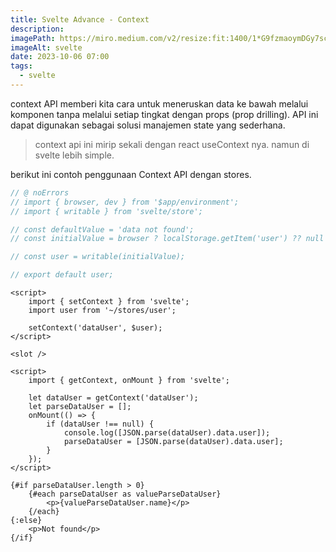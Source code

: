 ```yaml
---
title: Svelte Advance - Context
description:
imagePath: https://miro.medium.com/v2/resize:fit:1400/1*G9fzmaoymDGy7scbkgpC7A.png
imageAlt: svelte
date: 2023-10-06 07:00
tags:
  - svelte
---
```


context API memberi kita cara untuk meneruskan data ke bawah melalui komponen tanpa melalui setiap tingkat dengan props (prop drilling). API ini dapat digunakan sebagai solusi manajemen state yang sederhana.

<blockquote>
context api ini mirip sekali dengan react useContext nya. namun di svelte lebih simple.
</blockquote>

berikut ini contoh penggunaan Context API dengan stores.

```ts title="~/stores/user.ts"
// @ noErrors
// import { browser, dev } from '$app/environment';
// import { writable } from 'svelte/store';

// const defaultValue = 'data not found';
// const initialValue = browser ? localStorage.getItem('user') ?? null : defaultValue;

// const user = writable(initialValue);

// export default user;
```

```svelte title="+layout.svelte"
<script>
	import { setContext } from 'svelte';
	import user from '~/stores/user';

	setContext('dataUser', $user);
</script>

<slot />
```

```svelte title="+page.svelte"
<script>
	import { getContext, onMount } from 'svelte';

	let dataUser = getContext('dataUser');
	let parseDataUser = [];
	onMount(() => {
		if (dataUser !== null) {
			console.log([JSON.parse(dataUser).data.user]);
			parseDataUser = [JSON.parse(dataUser).data.user];
		}
	});
</script>

{#if parseDataUser.length > 0}
	{#each parseDataUser as valueParseDataUser}
		<p>{valueParseDataUser.name}</p>
	{/each}
{:else}
	<p>Not found</p>
{/if}
```
